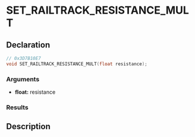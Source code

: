 # SET_RAILTRACK_RESISTANCE_MULT

## Declaration
```cpp
// 0x3D7B10E7
void SET_RAILTRACK_RESISTANCE_MULT(float resistance);
```

### Arguments
- **float:** resistance

### Results

## Description

